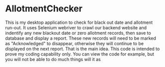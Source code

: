 # AllotmentChecker
This is my desktop application to check for black out date and allotment run-out. It uses Selenium webriver to crawl our backend website and indentify any new blackout date or zero allotment records, then save to database and display a report. These new records will need to be marked as "Acknowledged" to disappear, otherwise they will continue to be displayed on the next report. That is the main idea. 
This code is intended to prove my coding capability only. You can view the code for example, but you will not be able to do much things will it as
